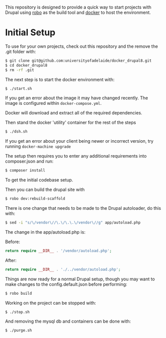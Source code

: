 
This repository is designed to provide a quick way to start projects
with Drupal using [robo](http://robo.li/) as the build tool and [docker](https://www.docker.com/) to host the
environment.

# Initial Setup

To use for your own projects, check out this repository and the remove the .git folder with:
```bash
$ git clone git@github.com:universityofadelaide/docker_drupal8.git
$ cd docker_drupal8
$ rm -rf .git
```

The next step is to start the docker environment with:
```bash
$ ./start.sh
```

If you get an error about the image it may have changed recently. The image is configured within `docker-compose.yml`.

Docker will download and extract all of the required dependencies.

Then stand the docker 'utility' container for the rest of the steps
```bash
$ ./dsh.sh
```

If you get an error about your client being newer or incorrect version, try running `docker-machine upgrade`

The setup then requires you to enter any additional
requirements into composer.json and run:
```bash
$ composer install
```

To get the initial codebase setup.

Then you can build the drupal site with
```bash
$ robo dev:rebuild-scaffold
```

There is one change that needs to be made to the Drupal autoloader, do this with:
```bash
$ sed -i "s/\/vendor\//\.\/\.\.\/vendor\//g" app/autoload.php
```

The change in the app/autoload.php is:

Before:
```php
return require __DIR__ . '/vendor/autoload.php';
```

After:
```php
return require __DIR__ . './../vendor/autoload.php';
```

Things are now ready for a normal Drupal setup, though you may want to make changes
to the config.default.json before performing:
```bash
$ robo build
```

Working on the project can be stopped with:
```bash
$ ./stop.sh
```

And removing the mysql db and containers can be done with:
```bash
$ ./purge.sh
```
